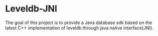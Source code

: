 # Leveldb-JNI
The goal of this project is to provide a Java database sdk based on the latest C++ implementation of leveldb through java native interface(JNI).
 
